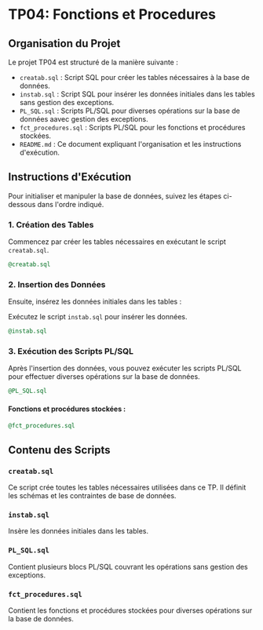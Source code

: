 # TP04: Fonctions et Procedures

## Organisation du Projet

Le projet TP04 est structuré de la manière suivante :

- `creatab.sql` : Script SQL pour créer les tables nécessaires à la base de données.
- `instab.sql` : Script SQL pour insérer les données initiales dans les tables sans gestion des exceptions.
- `PL_SQL.sql` : Scripts PL/SQL pour diverses opérations sur la base de données aavec gestion des exceptions.
- `fct_procedures.sql` : Scripts PL/SQL pour les fonctions et procédures stockées.
- `README.md` : Ce document expliquant l'organisation et les instructions d'exécution.

## Instructions d'Exécution

Pour initialiser et manipuler la base de données, suivez les étapes ci-dessous dans l'ordre indiqué.

### 1. Création des Tables

Commencez par créer les tables nécessaires en exécutant le script `creatab.sql`.

```sql
@creatab.sql
```

### 2. Insertion des Données

Ensuite, insérez les données initiales dans les tables :

Exécutez le script `instab.sql` pour insérer les données.

```sql
@instab.sql
```

### 3. Exécution des Scripts PL/SQL

Après l'insertion des données, vous pouvez exécuter les scripts PL/SQL pour effectuer diverses opérations sur la base de données.

```sql
@PL_SQL.sql
```
#### Fonctions et procédures stockées :

```sql
@fct_procedures.sql
```

## Contenu des Scripts

### `creatab.sql`

Ce script crée toutes les tables nécessaires utilisées dans ce TP. Il définit les schémas et les contraintes de base de données.

### `instab.sql`

Insère les données initiales dans les tables.

### `PL_SQL.sql`

Contient plusieurs blocs PL/SQL couvrant les opérations sans gestion des exceptions.

### `fct_procedures.sql`

Contient les fonctions et procédures stockées pour diverses opérations sur la base de données.